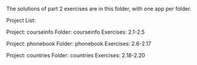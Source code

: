 The solutions of part 2 exercises are in this folder, with one app per folder.

Project List:

Project: courseinfo
Folder: courseinfo
Exercises: 2.1-2.5


Project: phonebook
Folder: phonebook
Exercises: 2.6-2.17


Project: countries
Folder: countries
Exercises: 2.18-2.20
